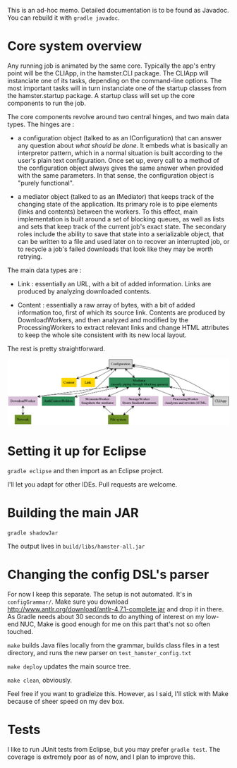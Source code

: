 This is an ad-hoc memo. Detailed documentation is to be found as Javadoc. You can rebuild it with `gradle javadoc`.

# Core system overview

Any running job is animated by the same core. Typically the app's entry point will be the CLIApp, in the hamster.CLI package. The CLIApp will instanciate one of its tasks, depending on the command-line options. The most important tasks will in turn instanciate one of the startup classes from the hamster.startup package. A startup class will set up the core components to run the job.

The core components revolve around two central hinges, and two main data types. The hinges are :

* a configuration object (talked to as an IConfiguration) that can answer any question about *what should be done*. It embeds what is basically an interpretor pattern, which in a normal situation is built according to the user's plain text configuration. Once set up, every call to a method of the configuration object always gives the same answer when provided with the same parameters. In that sense, the configuration object is "purely functional".

* a mediator object (talked to as an IMediator) that keeps track of the changing state of the application. Its primary role is to pipe elements (links and contents) between the workers. To this effect, main implementation is built around a set of blocking queues, as well as lists and sets that keep track of the current job's exact state. The secondary roles include the ability to save that state into a serializable object, that can be written to a file and used later on to recover an interrupted job, or to recycle a job's failed downloads that look like they may be worth retrying.

The main data types are :

* Link : essentially an URL, with a bit of added information. Links are produced by analyzing downloaded contents.

* Content : essentially a raw array of bytes, with a bit of added information too, first of which its source link. Contents are produced by DownloadWorkers, and then analyzed and modified by the ProcessingWorkers to extract relevant links and change HTML attributes to keep the whole site consistent with its new local layout.

The rest is pretty straightforward.

![Hamster core](https://raw.githubusercontent.com/mdolidon/hamster/master/dev_docs/core_components.png)


# Setting it up for Eclipse

`gradle eclipse` and then import as an Eclipse project.

I'll let you adapt for other IDEs. Pull requests are welcome.

# Building the main JAR

`gradle shadowJar`

The output lives in `build/libs/hamster-all.jar`

# Changing the config DSL's parser

For now I keep this separate. The setup is not automated. It's in `configGrammar/`. Make sure you download http://www.antlr.org/download/antlr-4.7.1-complete.jar and drop it in there. As Gradle needs about 30 seconds to do anything of interest on my low-end NUC, Make is good enough for me on this part that's not so often touched. 

`make` builds Java files locally from the grammar, builds class files in a test directory, and runs the new parser on `test_hamster_config.txt`

`make deploy` updates the main source tree.

`make clean`, obviously.

Feel free if you want to gradleize this. However, as I said, I'll stick with Make because of sheer speed on my dev box.

# Tests

I like to run JUnit tests from Eclipse, but you may prefer `gradle test`. The coverage is extremely poor as of now, and I plan to improve this.
